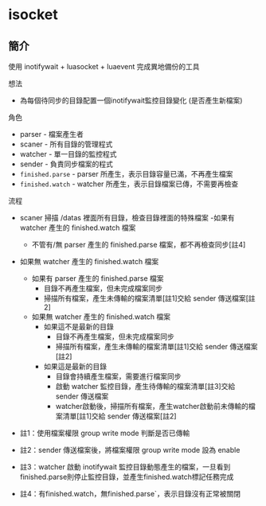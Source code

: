 # isocket

## 簡介
使用 inotifywait + luasocket + luaevent 完成異地備份的工具

想法
- 為每個待同步的目錄配置一個inotifywait監控目錄變化 (是否產生新檔案)

角色
- parser - 檔案產生者
- scaner - 所有目錄的管理程式
- watcher - 單一目錄的監控程式
- sender - 負責同步檔案的程式
- ```finished.parse``` - parser 所產生，表示目錄容量已滿，不再產生檔案
- ```finished.watch``` - watcher 所產生，表示目錄檔案已傳，不需要再檢查

流程
- scaner 掃描 /datas 裡面所有目錄，檢查目錄裡面的特殊檔案
  -如果有 watcher 產生的 finished.watch 檔案
  - 不管有/無 parser 產生的 finished.parse 檔案，都不再檢查同步[註4]
- 如果無 watcher 產生的 finished.watch 檔案
  - 如果有 parser 產生的 finished.parse 檔案
    - 目錄不再產生檔案，但未完成檔案同步
    - 掃描所有檔案，產生未傳輸的檔案清單[註1]交給 sender 傳送檔案[註2]
  - 如果無 watcher 產生的 finished.watch 檔案
    - 如果這不是最新的目錄
      - 目錄不再產生檔案，但未完成檔案同步
      - 掃描所有檔案，產生未傳輸的檔案清單[註1]交給 sender 傳送檔案[註2]
    - 如果這是最新的目錄
      - 目錄會持續產生檔案，需要進行檔案同步
      - 啟動 watcher 監控目錄，產生待傳輸的檔案清單[註3]交給 sender 傳送檔案
      - watcher啟動後，掃描所有檔案，產生watcher啟動前未傳輸的檔案清單[註1]交給 sender 傳送檔案[註2]

- 註1：使用檔案權限 group write mode 判斷是否已傳輸
- 註2：sender 傳送檔案後，將檔案權限 group write mode 設為 enable
- 註3：watcher 啟動 inotifywait 監控目錄動態產生的檔案，一旦看到finished.parse則停止監控目錄，並產生finished.watch標記任務完成
- 註4：有finished.watch，無finished.parse`，表示目錄沒有正常被關閉
